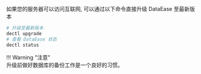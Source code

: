 
如果您的服务器可以访问互联网, 可以通过以下命令直接升级 DataEase 至最新版本

```sh
# 升级至最新版本
dectl upgrade
# 查看 DataEase 状态
dectl status
```

!!! Warning "注意"  
	升级前做好数据库的备份工作是一个良好的习惯。